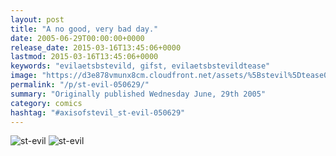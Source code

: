 ```yaml
---
layout: post
title: "A no good, very bad day."
date: 2005-06-29T00:00:00+0000
release_date: 2015-03-16T13:45:06+0000
lastmod: 2015-03-16T13:45:06+0000
keywords: "evilaetsbstevild, gifst, evilaetsbstevildtease"
image: "https://d3e878vmunx8cm.cloudfront.net/assets/%5Bstevil%5Dtease06-30-05.gif"
permalink: "/p/st-evil-050629/"
summary: "Originally published Wednesday June, 29th 2005"
category: comics
hashtag: "#axisofstevil_st-evil-050629"
---
```


![st-evil](https://d3e878vmunx8cm.cloudfront.net/assets/%5Bstevil%5Dtease06-30-05.gif)
![st-evil](https://d3e878vmunx8cm.cloudfront.net/assets/%5Bstevil%5D06-30-05.gif)
